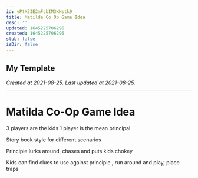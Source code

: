 ```yaml
---
id: yPtX3IE2mFcbIM3KHstk9
title: Matilda Co Op Game Idea
desc: ''
updated: 1645225706296
created: 1645225706296
stub: false
isDir: false
---
```

My Template
---

_Created at 2021-08-25._
_Last updated at 2021-08-25._




---

# Matilda Co-Op Game Idea


3 players are the kids
1 player is the mean principal

Story book style for different scenarios

Principle lurks around, chases and puts kids chokey

Kids can find clues to use against principle , run around and play, place traps

